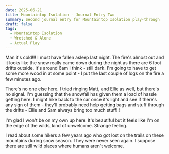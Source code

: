 ```yaml
---
date: 2025-06-21
title: Mountaintop Isolation - Journal Entry Two
summary: Second journal entry for Mountaintop Isolation play-through
draft: false
tags:
  - Mountaintop Isolation
  - Wretched & Alone
  - Actual Play
---
```

Man it's cold!!! I must have fallen asleep last night. The fire's almost out and it looks like the snow really came down during the night as there are 6 foot drifts outside. It's around 6am I think - still dark. I'm going to have to get some more wood in at some point - I put the last couple of logs on the fire a few minutes ago.

There's no one else here. I tried ringing Matt, and Ellie as well, but there's no signal. I'm guessing that the snowfall has given them a load of hassle getting here. I might hike back to the car once it's light and see if there's any sign of them - they'll probably need help getting bags and stuff through the drifts - Ellie and Sam always bring too much stuff!!!

I'm glad I won't be on my own up here. It's beautiful but it feels like I'm on the edge of the wilds, kind of unwelcome. Strange feeling.

I read about some hikers a few years ago who got lost on the trails on these mountains during snow season. They were never seen again. I suppose there are still wild places where humans aren't welcome.
